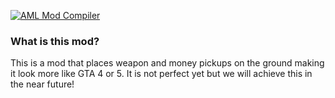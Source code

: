 [![AML Mod Compiler](https://github.com/AndroidModLoader/GTASA_IVPickups/actions/workflows/main.yml/badge.svg?branch=main)](https://github.com/AndroidModLoader/GTASA_IVPickups/actions/workflows/main.yml)

### What is this mod?

This is a mod that places weapon and money pickups on the ground making it look more like GTA 4 or 5.
It is not perfect yet but we will achieve this in the near future!